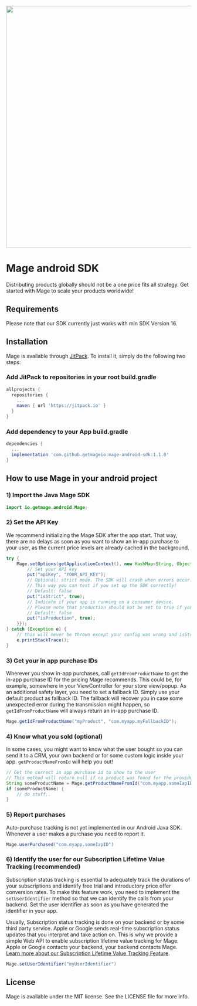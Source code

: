 <p align="center"><a href="https://www.getmage.io/"><img width="660" src="https://uploads-ssl.webflow.com/5eb96fb23eccf7fcdeb3d89f/5ef20b997a17d70677effb6f_header.svg"></a></p>

# Mage android SDK

Distributing products globally should not be a one price fits all strategy. Get started with Mage to scale your products worldwide!

## Requirements
Please note that our SDK currently just works with min SDK Version 16.

## Installation

Mage is available through [JitPack](https://jitpack.io/). To install
it, simply do the following two steps:

### Add JitPack to repositories in your root build.gradle
```gradle
allprojects {
  repositories {
    ...
    maven { url 'https://jitpack.io' }
  }
}
```

### Add dependency to your App build.gradle
```gradle
dependencies {
  ...
  implementation 'com.github.getmageio:mage-android-sdk:1.1.0'
}
```

## How to use Mage in your android project

### 1) Import the Java Mage SDK

```java
import io.getmage.android.Mage;
```

### 2) Set the API Key

We recommend initializing the Mage SDK after the app start. That way, there are no delays as soon as you want to show an in-app purchase to your user, as the current price levels are already cached in the background.
```java
try {
    Mage.setOptions(getApplicationContext(), new HashMap<String, Object>() {{
        // Set your API key
        put("apiKey", "YOUR_API_KEY");
        // Optional: strict mode. The SDK will crash when errors occur.
        // This way you can test if you set up the SDK correctly!
        // Default: false
        put("isStrict", true);
        // Indicate if your app is running on a consumer device.
        // Please note that production should not be set to true if your app runs on real testing devices!
        // Default: false
        put("isProduction", true);
    }});
} catch (Exception e) {
    // this will never be thrown except your config was wrong and isStrict is set to true
    e.printStackTrace();
}
```

### 3) Get your in app purchase IDs

Wherever you show in-app purchases, call `getIdFromProductName` to get the in-app purchase ID for the pricing Mage recommends. This could be, for example, somewhere in your ViewController for your store view/popup. As an additional safety layer, you need to set a fallback ID. Simply use your default product as fallback ID. The fallback will recover you in case some unexpected error during the transmission might happen, so `getIdFromProductName` will always return an in-app purchase ID.

```java
Mage.getIdFromProductName("myProduct", "com.myapp.myFallbackID");
```

### 4) Know what you sold (optional)

In some cases, you might want to know what the user bought so you can send it to a CRM,
your own backend or for some custom logic inside your app. `getProductNameFromId` will help you out!

```java
// Get the correct in app purchase id to show to the user
// This method will return null if no product was found for the provided ID
String someProductName = Mage.getProductNameFromId("com.myapp.someIapID");
if (someProductName) {
    // do stuff..
}
```

### 5) Report purchases

Auto-purchase tracking is not yet implemented in our Android Java SDK. Whenever a user makes a purchase you need to report it.

```java
Mage.userPurchased("com.myapp.someIapID")
```

### 6) Identify the user for our Subscription Lifetime Value Tracking (recommended)
Subscription status tracking is essential to adequately track the durations of your subscriptions and identify free trial and introductory price offer conversion rates. To make this feature work, you need to implement the `setUserIdentifier` method so that we can identify the calls from your backend. Set the user identifier as soon as you have generated the identifier in your app.

 Usually, Subscription status tracking is done on your backend or by some third party service. Apple or Google sends real-time subscription status updates that you interpret and take action on. This is why we provide a simple Web API to enable subscription lifetime value tracking for Mage. Apple or Google contacts your backend, your backend contacts Mage. [Learn more about our Subscription Lifetime Value Tracking Feature](https://www.getmage.io/documentation/iap-state-tracking).

```java
Mage.setUserIdentifier("myUserIdentifier")
```


## License

Mage is available under the MIT license. See the LICENSE file for more info.
